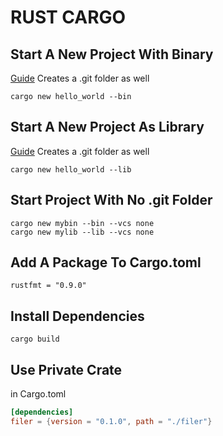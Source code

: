 # RUST CARGO

## Start A New Project With Binary
[Guide](http://doc.crates.io/guide.html)
Creates a .git folder as well
```console
cargo new hello_world --bin
```

## Start A New Project As Library
[Guide](http://doc.crates.io/guide.html)
Creates a .git folder as well
```console
cargo new hello_world --lib
```

## Start Project With No .git Folder
```console
cargo new mybin --bin --vcs none
cargo new mylib --lib --vcs none
```

## Add A Package To Cargo.toml
```console
rustfmt = "0.9.0"
```

## Install Dependencies
```console
cargo build
```

## Use Private Crate
in Cargo.toml
```toml
[dependencies]
filer = {version = "0.1.0", path = "./filer"}
```
